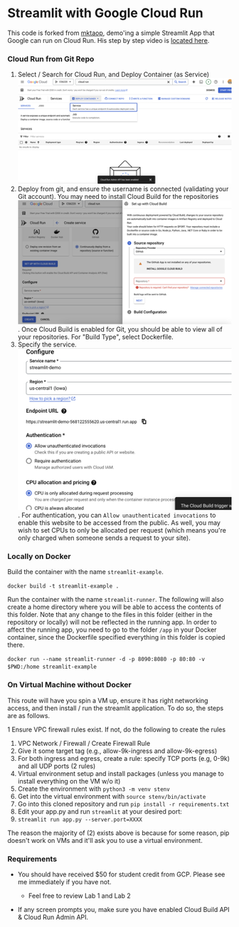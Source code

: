 # Streamlit with Google Cloud Run

This code is forked from [mktaop](https://github.com/mktaop/cloudrun_demo), demo'ing a simple Streamlit App that Google can run on Cloud Run. His step by step video is [located here](https://www.youtube.com/watch?v=BGMdxpXsbB4).

### Cloud Run from Git Repo

1. Select / Search for Cloud Run, and Deploy Container (as Service) ![](images/cloud-run.png)
2. Deploy from git, and ensure the username is connected (validating your Git account). You may need to install Cloud Build for the repositories ![](images/deploy-from-git.png). Once Cloud Build is enabled for Git, you should be able to view all of your repositories. For "Build Type", select Dockerfile.
3. Specify the service. ![](images/specify-service.png). For authentication, you can `Allow unauthenticated invocations` to enable this website to be accessed from the public. As well, you may wish to set CPUs to only be allocated per request (which means you're only charged when someone sends a request to your site).

### Locally on Docker

Build the container with the name `streamlit-example`.

```docker build -t streamlit-example .```

Run the container with the name `streamlit-runner`. The following will also create a home directory where you will be able to access the contents of this folder. Note that any change to the files in this folder (either in the repository or locally) will not be reflected in the running app. In order to affect the running app, you need to go to the folder `/app` in your Docker container, since the Dockerfile specified everything in this folder is copied there.

```docker run --name streamlit-runner -d -p 8090:8080 -p 80:80 -v $PWD:/home streamlit-example```

### On Virtual Machine without Docker

This route will have you spin a VM up, ensure it has right networking access, and then install / run the streamlit application. To do so, the steps are as follows.

1 Ensure VPC firewall rules exist. If not, do the following to create the rules
  1. VPC Network / Firewall / Create Firewall Rule
  1. Give it some target tag (e.g., allow-9k-ingress and allow-9k-egress)
  1. For both ingress and egress, create a rule: specify TCP ports (e.g, 0-9k) and all UDP ports (2 rules)
1. Virtual environment setup and install packages (unless you manage to install everything on the VM w/o it)
  1. Create the environment with `python3 -m venv stenv`
  1. Get into the virtual environment with `source stenv/bin/activate`
  1. Go into this cloned repository and run `pip install -r requirements.txt`
1. Edit your app.py and run `streamlit` at your desired port:
  1. `streamlit run app.py --server.port=XXXX`

The reason the majority of (2) exists above is because for some reason, pip doesn't work on VMs and it'll ask you to use a virtual environment.


### Requirements 

* You should have received $50 for student credit from GCP. Please see me immediately if you have not.
  - Feel free to review Lab 1 and Lab 2

* If any screen prompts you, make sure you have enabled Cloud Build API & Cloud Run Admin API.
